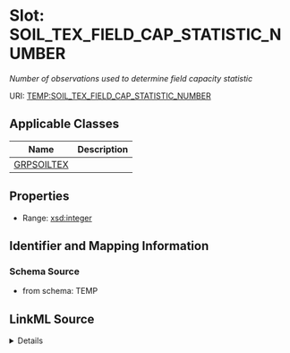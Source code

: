 # Slot: SOIL_TEX_FIELD_CAP_STATISTIC_NUMBER
_Number of observations used to determine field capacity statistic_


URI: [TEMP:SOIL_TEX_FIELD_CAP_STATISTIC_NUMBER](https://example.org/TEMP/SOIL_TEX_FIELD_CAP_STATISTIC_NUMBER)



<!-- no inheritance hierarchy -->




## Applicable Classes

| Name | Description |
| --- | --- |
[GRPSOILTEX](GRPSOILTEX.md) | 






## Properties

* Range: [xsd:integer](xsd:integer)







## Identifier and Mapping Information







### Schema Source


* from schema: TEMP




## LinkML Source

<details>
```yaml
name: SOIL_TEX_FIELD_CAP_STATISTIC_NUMBER
description: Number of observations used to determine field capacity statistic
from_schema: TEMP
rank: 1000
alias: SOIL_TEX_FIELD_CAP_STATISTIC_NUMBER
domain_of:
- GRP_SOIL_TEX
range: integer

```
</details>